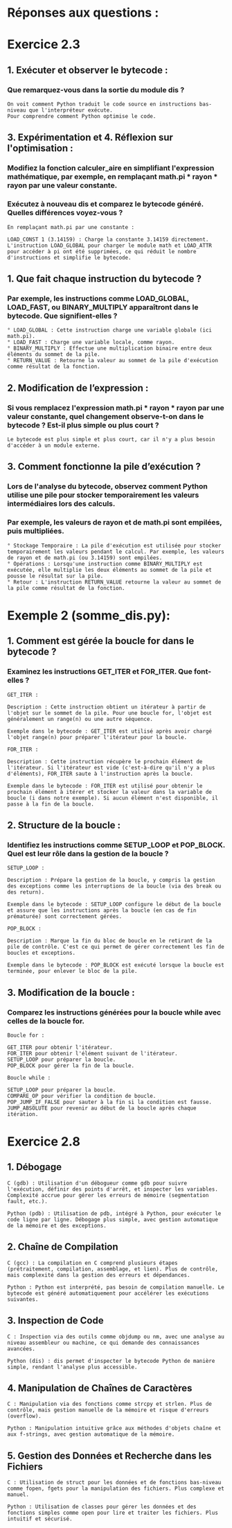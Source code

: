 # Réponses aux questions :
# Exercice 2.3
## 1. Exécuter et observer le bytecode :
### Que remarquez-vous dans la sortie du module dis ?
```
On voit comment Python traduit le code source en instructions bas-niveau que l'interpréteur exécute. 
Pour comprendre comment Python optimise le code.
```
## 3. Expérimentation et 4. Réflexion sur l'optimisation :
### Modifiez la fonction calculer_aire en simplifiant l'expression mathématique, par exemple, en remplaçant math.pi * rayon * rayon par une valeur constante. 

### Exécutez à nouveau dis et comparez le bytecode généré. Quelles différences voyez-vous ?
```
En remplaçant math.pi par une constante :

LOAD_CONST 1 (3.14159) : Charge la constante 3.14159 directement.
L'instruction LOAD_GLOBAL pour charger le module math et LOAD_ATTR pour accéder à pi ont été supprimées, ce qui réduit le nombre d'instructions et simplifie le bytecode.
```

## 1. Que fait chaque instruction du bytecode ?
### Par exemple, les instructions comme LOAD_GLOBAL, LOAD_FAST, ou BINARY_MULTIPLY apparaîtront dans le bytecode. Que signifient-elles ?
```
° LOAD_GLOBAL : Cette instruction charge une variable globale (ici math.pi).
° LOAD_FAST : Charge une variable locale, comme rayon.
° BINARY_MULTIPLY : Effectue une multiplication binaire entre deux éléments du sommet de la pile.
° RETURN_VALUE : Retourne la valeur au sommet de la pile d'exécution comme résultat de la fonction.
```

## 2. Modification de l’expression :
### Si vous remplacez l'expression math.pi * rayon * rayon par une valeur constante, quel changement observe-t-on dans le bytecode ? Est-il plus simple ou plus court ?
```
Le bytecode est plus simple et plus court, car il n'y a plus besoin d'accéder à un module externe.
```

## 3. Comment fonctionne la pile d’exécution ?
### Lors de l'analyse du bytecode, observez comment Python utilise une pile pour stocker temporairement les valeurs intermédiaires lors des calculs. 
### Par exemple, les valeurs de rayon et de math.pi sont empilées, puis multipliées.

```
° Stockage Temporaire : La pile d'exécution est utilisée pour stocker temporairement les valeurs pendant le calcul. Par exemple, les valeurs de rayon et de math.pi (ou 3.14159) sont empilées.
° Opérations : Lorsqu'une instruction comme BINARY_MULTIPLY est exécutée, elle multiplie les deux éléments au sommet de la pile et pousse le résultat sur la pile.
° Retour : L'instruction RETURN_VALUE retourne la valeur au sommet de la pile comme résultat de la fonction.
```

# Exemple 2 (somme_dis.py):
## 1. Comment est gérée la boucle for dans le bytecode ?
### Examinez les instructions GET_ITER et FOR_ITER. Que font-elles ?
```
GET_ITER :

Description : Cette instruction obtient un itérateur à partir de l'objet sur le sommet de la pile. Pour une boucle for, l'objet est généralement un range(n) ou une autre séquence.

Exemple dans le bytecode : GET_ITER est utilisé après avoir chargé l'objet range(n) pour préparer l'itérateur pour la boucle.
```

```
FOR_ITER :

Description : Cette instruction récupère le prochain élément de l'itérateur. Si l'itérateur est vide (c'est-à-dire qu'il n'y a plus d'éléments), FOR_ITER saute à l'instruction après la boucle.

Exemple dans le bytecode : FOR_ITER est utilisé pour obtenir le prochain élément à itérer et stocker la valeur dans la variable de boucle (i dans notre exemple). Si aucun élément n'est disponible, il passe à la fin de la boucle.
```

## 2. Structure de la boucle :
### Identifiez les instructions comme SETUP_LOOP et POP_BLOCK. Quel est leur rôle dans la gestion de la boucle ?
```
SETUP_LOOP :

Description : Prépare la gestion de la boucle, y compris la gestion des exceptions comme les interruptions de la boucle (via des break ou des return).

Exemple dans le bytecode : SETUP_LOOP configure le début de la boucle et assure que les instructions après la boucle (en cas de fin prématurée) sont correctement gérées.
```

```
POP_BLOCK :

Description : Marque la fin du bloc de boucle en le retirant de la pile de contrôle. C'est ce qui permet de gérer correctement les fin de boucles et exceptions.

Exemple dans le bytecode : POP_BLOCK est exécuté lorsque la boucle est terminée, pour enlever le bloc de la pile.
```

## 3. Modification de la boucle :
### Comparez les instructions générées pour la boucle while avec celles de la boucle for.

```
Boucle for :

GET_ITER pour obtenir l'itérateur.
FOR_ITER pour obtenir l'élément suivant de l'itérateur.
SETUP_LOOP pour préparer la boucle.
POP_BLOCK pour gérer la fin de la boucle.
```
```
Boucle while :

SETUP_LOOP pour préparer la boucle.
COMPARE_OP pour vérifier la condition de boucle.
POP_JUMP_IF_FALSE pour sauter à la fin si la condition est fausse.
JUMP_ABSOLUTE pour revenir au début de la boucle après chaque itération.
```

# Exercice 2.8
## 1. Débogage
```
C (gdb) : Utilisation d'un débogueur comme gdb pour suivre l'exécution, définir des points d'arrêt, et inspecter les variables. Complexité accrue pour gérer les erreurs de mémoire (segmentation fault, etc.).
```
```
Python (pdb) : Utilisation de pdb, intégré à Python, pour exécuter le code ligne par ligne. Débogage plus simple, avec gestion automatique de la mémoire et des exceptions.
```
## 2. Chaîne de Compilation
```
C (gcc) : La compilation en C comprend plusieurs étapes (prétraitement, compilation, assemblage, et lien). Plus de contrôle, mais complexité dans la gestion des erreurs et dépendances.
```


```
Python : Python est interprété, pas besoin de compilation manuelle. Le bytecode est généré automatiquement pour accélérer les exécutions suivantes.
```

## 3. Inspection de Code

```
C : Inspection via des outils comme objdump ou nm, avec une analyse au niveau assembleur ou machine, ce qui demande des connaissances avancées.
```


```
Python (dis) : dis permet d'inspecter le bytecode Python de manière simple, rendant l'analyse plus accessible.
```
## 4. Manipulation de Chaînes de Caractères
```
C : Manipulation via des fonctions comme strcpy et strlen. Plus de contrôle, mais gestion manuelle de la mémoire et risque d'erreurs (overflow).
```


```
Python : Manipulation intuitive grâce aux méthodes d'objets chaîne et aux f-strings, avec gestion automatique de la mémoire.
```

## 5. Gestion des Données et Recherche dans les Fichiers
```
C : Utilisation de struct pour les données et de fonctions bas-niveau comme fopen, fgets pour la manipulation des fichiers. Plus complexe et manuel.
```


```
Python : Utilisation de classes pour gérer les données et des fonctions simples comme open pour lire et traiter les fichiers. Plus intuitif et sécurisé.
```